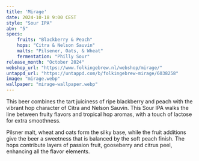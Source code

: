 ```yaml
---
title: 'Mirage'
date: 2024-10-18 9:00 CEST
style: "Sour IPA"
abv: "5"
specs:
    fruits: "Blackberry & Peach"
    hops: "Citra & Nelson Sauvin"
    malts: "Pilsener, Oats, & Wheat"
    fermentation: "Philly Sour"
release_month: "October 2024"
webshop_url: "https://www.folkingebrew.nl/webshop/mirage/"
untappd_url: "https://untappd.com/b/folkingebrew-mirage/6038258"
image: "mirage.webp"
wallpaper: "mirage-wallpaper.webp"
---
```


This beer combines the tart juiciness of ripe blackberry and peach with the vibrant hop character of Citra and Nelson Sauvin. This Sour IPA walks the line between fruity flavors and tropical hop aromas, with a touch of lactose for extra smoothness.

Pilsner malt, wheat and oats form the silky base, while the fruit additions give the beer a sweetness that is balanced by the soft peach finish. The hops contribute layers of passion fruit, gooseberry and citrus peel, enhancing all the flavor elements.
